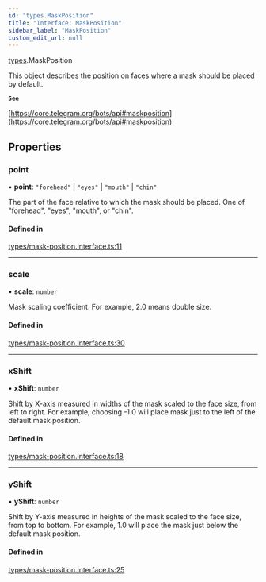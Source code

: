 ```yaml
---
id: "types.MaskPosition"
title: "Interface: MaskPosition"
sidebar_label: "MaskPosition"
custom_edit_url: null
---
```


[types](../modules/types.md).MaskPosition

This object describes the position on faces where a mask should be placed by
default.

**`See`**

[https://core.telegram.org/bots/api#maskposition](https://core.telegram.org/bots/api#maskposition)

## Properties

### point

• **point**: ``"forehead"`` \| ``"eyes"`` \| ``"mouth"`` \| ``"chin"``

The part of the face relative to which the mask should be placed. One of
"forehead", "eyes", "mouth", or "chin".

#### Defined in

[types/mask-position.interface.ts:11](https://github.com/DeityLamb/telegramjs/blob/32b4cca/packages/common/lib/interfaces/types/mask-position.interface.ts#L11)

___

### scale

• **scale**: `number`

Mask scaling coefficient. For example, 2.0 means double size.

#### Defined in

[types/mask-position.interface.ts:30](https://github.com/DeityLamb/telegramjs/blob/32b4cca/packages/common/lib/interfaces/types/mask-position.interface.ts#L30)

___

### xShift

• **xShift**: `number`

Shift by X-axis measured in widths of the mask scaled to the face size, from
left to right. For example, choosing -1.0 will place mask just to the left of
the default mask position.

#### Defined in

[types/mask-position.interface.ts:18](https://github.com/DeityLamb/telegramjs/blob/32b4cca/packages/common/lib/interfaces/types/mask-position.interface.ts#L18)

___

### yShift

• **yShift**: `number`

Shift by Y-axis measured in heights of the mask scaled to the face size, from
top to bottom. For example, 1.0 will place the mask just below the default mask
position.

#### Defined in

[types/mask-position.interface.ts:25](https://github.com/DeityLamb/telegramjs/blob/32b4cca/packages/common/lib/interfaces/types/mask-position.interface.ts#L25)
